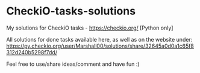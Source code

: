 # CheckiO-tasks-solutions
My solutions for CheckiO tasks - https://checkio.org/ [Python only]

All solutions for done tasks available here, as well as on the website under: 
https://py.checkio.org/user/Marshall00/solutions/share/32645a0d0a1c65f8312d240b5298f7dd/

Feel free to use/share ideas/comment and have fun :)
